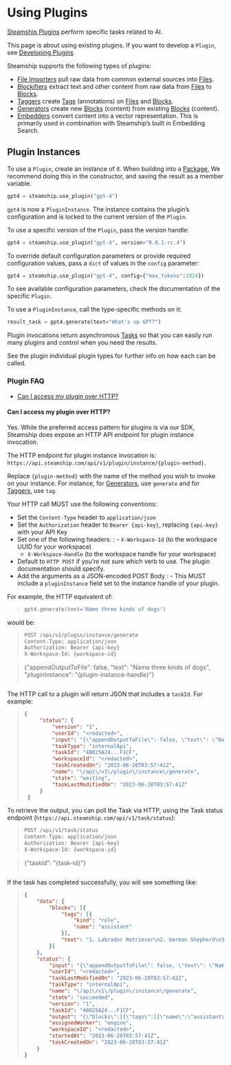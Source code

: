 <a id="using-plugins"></a>

# Using Plugins

[Steamship Plugins](https://www.steamship.com/plugins) perform specific tasks related to AI.

This page is about using existing plugins. If you want to develop a `Plugin`, see [Developing Plugins](/using/../developing/index.md#developingpluginssec)

Steamship supports the following types of plugins:

- [File Importers](/using/importers/index.md#file-importers) pull raw data from common external sources into [Files](/using/../../data/files.md#files).
- [Blockifiers](/using/blockifiers/index.md#blockifiers) extract text and other content from raw data from [Files](/using/../../data/files.md#files) to [Blocks](/using/../../data/blocks.md#blocks).
- [Taggers](/using/taggers/index.md#taggers) create [Tags](/using/../../data/tags.md#tags) (annotations) on [Files](/using/../../data/files.md#files) and [Blocks](/using/../../data/blocks.md#blocks).
- [Generators](/using/generators/index.md#generators) create new [Blocks](/using/../../data/blocks.md#blocks) (content) from existing [Blocks](/using/../../data/blocks.md#blocks) (content).
- [Embedders](/using/embedders/index.md#embedders) convert content into a vector representation. This is primarily used in combination with Steamship’s built in Embedding Search.

<a id="creating-plugin-instances"></a>

## Plugin Instances

To use a `Plugin`, create an instance of it. When building into a [Package](/using/../../packages/index.md#packages), We recommend doing this in the constructor, and saving the result as a member
variable.

```python
gpt4 = steamship.use_plugin("gpt-4")
```

`gpt4` is now a `PluginInstance`. The instance contains the plugin’s configuration and is locked to the current version of the `Plugin`.

To use a specific version of the `Plugin`, pass the version handle:

```python
gpt4 = steamship.use_plugin("gpt-4", version="0.0.1-rc.4")
```

To override default configuration parameters or provide required configuration values, pass a `dict` of values in the `config` parameter:

```python
gpt4 = steamship.use_plugin("gpt-4", config={"max_tokens":1024})
```

To see available configuration parameters, check the documentation of the specific `Plugin`.

To use a `PluginInstance`, call the type-specific methods on it:

```python
result_task = gpt4.generate(text="What's up GPT?")
```

Plugin invocations return asynchronous [Tasks](/using/tasks.md#tasks) so that you can easily run many plugins and control when you need
the results.

See the plugin individual plugin types for further info on how each can be called.

### Plugin FAQ

- [Can I access my plugin over HTTP?](#can-i-access-my-plugin-over-http)

<a id="can-i-access-my-plugin-over-http"></a>

#### Can I access my plugin over HTTP?

Yes. While the preferred access pattern for plugins is via our SDK, Steamship does expose an HTTP API endpoint for plugin instance invocation.

The HTTP endpoint for plugin instance invocation is: `https://api.steamship.com/api/v1/plugin/instance/{plugin-method}`.

Replace `{plugin-method}` with the name of the method you wish to invoke on your instance. For instance, for [Generators](/using/generators/index.md#generators), use `generate` and
for [Taggers](/using/taggers/index.md#taggers), use `tag`.

Your HTTP call MUST use the following conventions:

- Set the `Content-Type` header to `application/json`
- Set the `Authorization` header to `Bearer {api-key}`, replacing `{api-key}` with your API Key
- Set one of the following headers:
  : - `X-Workspace-Id` (to the workspace UUID for your workspace)
    - `X-Workspace-Handle` (to the workspace handle for your workspace)
- Default to `HTTP POST` if you’re not sure which verb to use. The plugin documentation should specify.
- Add the arguments as a JSON-encoded POST Body
  : - This MUST include a `pluginInstance` field set to the instance handle of your plugin.

For example, the HTTP equivalent of:

> ```python
> gpt4.generate(text='Name three kinds of dogs')
> ```

would be:

> ```default
> POST /api/v1/plugin/instance/generate
> Content-Type: application/json
> Authorization: Bearer {api-key}
> X-Workspace-Id: {workspace-id}

> {"appendOutputToFile": false, "text": "Name three kinds of dogs", "pluginInstance": "{plugin-instance-handle}"}
> ```

The HTTP call to a plugin will return JSON that includes a `taskId`. For example:

> ```json
> {
>      "status": {
>          "version": "1",
>          "userId": "<redacted>",
>          "input": "{\"appendOutputToFile\": false, \"text\": \"Name three kinds of dogs\", \"pluginInstance\": \"<redacted>\"}",
>          "taskType": "internalApi",
>          "taskId": "48025A24...F1CF",
>          "workspaceId": "<redacted>",
>          "taskCreatedOn": "2023-06-28T03:57:41Z",
>          "name": "\/api\/v1\/plugin\/instance\/generate",
>          "state": "waiting",
>          "taskLastModifiedOn": "2023-06-28T03:57:41Z"
>      }
>  }
> ```

To retrieve the output, you can poll the Task via HTTP, using the Task status endpoint (`https://api.steamship.com/api/v1/task/status`):

> ```default
> POST /api/v1/task/status
> Content-Type: application/json
> Authorization: Bearer {api-key}
> X-Workspace-Id: {workspace-id}

> {"taskId": "{task-id}"}
> ```

If the task has completed successfully, you will see something like:

> ```json
> {
>     "data": {
>         "blocks": [{
>             "tags": [{
>                 "kind": "role",
>                 "name": "assistant"
>             }],
>             "text": "1. Labrador Retriever\n2. German Shepherd\n3. Beagle"
>         }]
>     },
>     "status": {
>         "input": "{\"appendOutputToFile\": false, \"text\": \"Name three kinds of dogs\", \"pluginInstance\": \"<redacted>\"}",
>         "userId": "<redacted>",
>         "taskLastModifiedOn": "2023-06-28T03:57:42Z",
>         "taskType": "internalApi",
>         "name": "\/api\/v1\/plugin\/instance\/generate",
>         "state": "succeeded",
>         "version": "1",
>         "taskId": "48025A24...F1CF",
>         "output": "{\"blocks\":[{\"tags\":[{\"name\":\"assistant\",\"kind\":\"role\"}],\"text\":\"1. Labrador Retriever\\n2. German Shepherd\\n3. Beagle\"}]}",
>         "assignedWorker": "engine",
>         "workspaceId": "<redacted>",
>         "startedAt": "2023-06-28T03:57:41Z",
>         "taskCreatedOn": "2023-06-28T03:57:41Z"
>     }
> }
> ```
